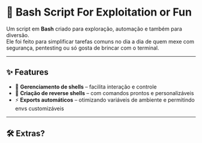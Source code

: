 # 🐚 Bash Script For Exploitation or Fun  

Um script em **Bash** criado para exploração, automação e também para diversão.  
Ele foi feito para simplificar tarefas comuns no dia a dia de quem mexe com segurança, pentesting ou só gosta de brincar com o terminal.  

---

## ✨ Features  

- 🔗 **Gerenciamento de shells** – facilita interação e controle  
- 🎯 **Criação de reverse shells** – com comandos prontos e personalizáveis  
- ⚡ **Exports automáticos** – otimizando variáveis de ambiente e permitindo envs customizáveis  

---
## 🛠️ Extras?
